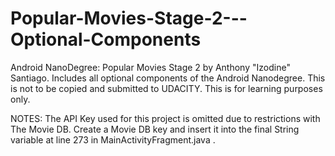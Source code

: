 # Popular-Movies-Stage-2---Optional-Components
Android NanoDegree: Popular Movies Stage 2 by Anthony "Izodine" Santiago.
Includes all optional components of the Android Nanodegree. This is not to be copied and submitted to UDACITY. This is for learning purposes only.

NOTES:
The API Key used for this project is omitted due to restrictions with The Movie DB. Create a Movie DB key and insert it into the final String variable at line 273 in MainActivityFragment.java . 
